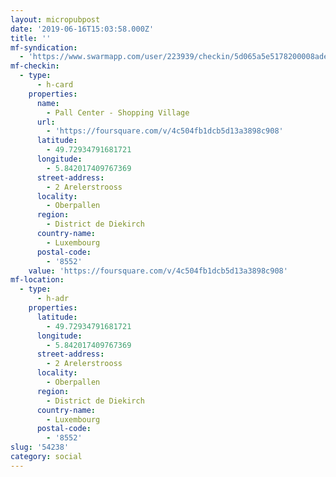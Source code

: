 ```yaml
---
layout: micropubpost
date: '2019-06-16T15:03:58.000Z'
title: ''
mf-syndication:
  - 'https://www.swarmapp.com/user/223939/checkin/5d065a5e5178200008ade2d6'
mf-checkin:
  - type:
      - h-card
    properties:
      name:
        - Pall Center - Shopping Village
      url:
        - 'https://foursquare.com/v/4c504fb1dcb5d13a3898c908'
      latitude:
        - 49.72934791681721
      longitude:
        - 5.842017409767369
      street-address:
        - 2 Arelerstrooss
      locality:
        - Oberpallen
      region:
        - District de Diekirch
      country-name:
        - Luxembourg
      postal-code:
        - '8552'
    value: 'https://foursquare.com/v/4c504fb1dcb5d13a3898c908'
mf-location:
  - type:
      - h-adr
    properties:
      latitude:
        - 49.72934791681721
      longitude:
        - 5.842017409767369
      street-address:
        - 2 Arelerstrooss
      locality:
        - Oberpallen
      region:
        - District de Diekirch
      country-name:
        - Luxembourg
      postal-code:
        - '8552'
slug: '54238'
category: social
---
```

